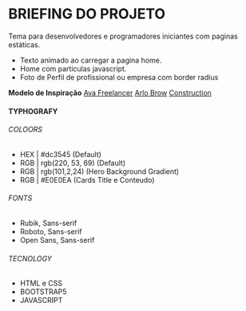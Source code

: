 # BRIEFING DO PROJETO
Tema para desenvolvedores e programadores iniciantes com paginas estáticas.

- Texto animado ao carregar a pagina home.
- Home com particulas javascript.
- Foto de Perfil de profissional ou empresa com border radius

**Modelo de Inspiração**
[Ava Freelancer](http://www.templatemonsterpreview.com/pt-br/demo/195084.html)
[Arlo Brow](https://www.templatemonsterpreview.com/demo/101269.html)
[Construction](https://www.templatemonsterpreview.com/demo/62269.html)

#### TYPHOGRAFY

###### COLOORS

- HEX | #dc3545 (Default)
- RGB | rgb(220, 53, 69) (Default)
- RGB | rgb(101,2,24) (Hero Background Gradient)
- RGB | #E0E0EA (Cards Title e Conteudo)

###### FONTS

- Rubik, Sans-serif
- Roboto, Sans-serif
- Open Sans, Sans-serif

###### TECNOLOGY
- HTML e CSS
- BOOTSTRAP5
- JAVASCRIPT